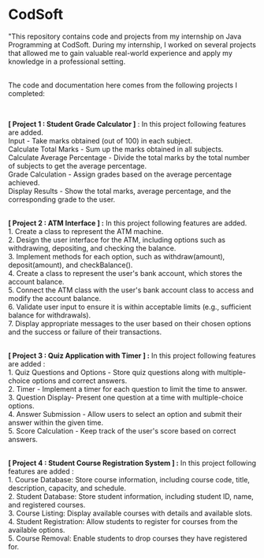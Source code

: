 # CodSoft
"This repository contains code and projects from my internship on Java Programming at CodSoft. During my internship, I worked on several projects that allowed me to gain valuable real-world experience and apply my knowledge in a professional setting.

<br> The code and documentation here comes from the following projects I completed: </br>

<br>

<b>[ Project 1 : Student Grade Calculator ]</b> : In this project following features are added.  <br> Input - Take marks obtained (out of 100) in each subject.
<br> Calculate Total Marks - </b> Sum up the marks obtained in all subjects. </br>
Calculate Average Percentage - Divide the total marks by the total number of subjects to get the average percentage.
<br> Grade Calculation - Assign grades based on the average percentage achieved.</br>
Display Results - Show the total marks, average percentage, and the corresponding grade to the user.

<br> <b>[ Project 2 : ATM Interface ] :</b> In this project following features are added.
<br>1. Create a class to represent the ATM machine.
<br>2. Design the user interface for the ATM, including options such as withdrawing, depositing, and
checking the balance.
<br>3. Implement methods for each option, such as withdraw(amount), deposit(amount), and
checkBalance().
<br>4. Create a class to represent the user's bank account, which stores the account balance.
<br>5. Connect the ATM class with the user's bank account class to access and modify the account
balance.
<br>6. Validate user input to ensure it is within acceptable limits (e.g., sufficient balance for withdrawals).
<br>7. Display appropriate messages to the user based on their chosen options and the success or failure of their transactions.

<br> <b>[ Project 3 : Quiz Application with Timer ] :</b> In this project following features are added :
<br>1. Quiz Questions and Options - Store quiz questions along with multiple-choice options and correct answers.
<br>2. Timer - Implement a timer for each question to limit the time to answer.
<br>3. Question Display-  Present one question at a time with multiple-choice options.
<br>4. Answer Submission - Allow users to select an option and submit their answer within the given time.
<br>5. Score Calculation - Keep track of the user's score based on correct answers.

 <br><b>[ Project 4 : Student Course Registration System ] :</b> In this project following features are added :
 <br>1. Course Database: Store course information, including course code, title, description, capacity, and schedule.
<br>2. Student Database: Store student information, including student ID, name, and registered courses.
<br>3. Course Listing: Display available courses with details and available slots.
<br>4. Student Registration: Allow students to register for courses from the available options.
<br>5. Course Removal: Enable students to drop courses they have registered for.




